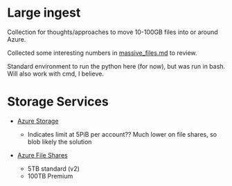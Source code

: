 # Large ingest

Collection for thoughts/approaches to move 10-100GB files into or around Azure.

Collected some interesting numbers in [massive_files.md](./massive_files.md) to review. 

Standard environment to run the python here (for now), but was run in bash. Will also work with cmd, I believe.


# Storage Services

- [Azure Storage](https://docs.microsoft.com/en-us/azure/storage/common/scalability-targets-standard-account)

    - Indicates limit at 5PiB per account?? Much lower on file shares, so blob likely the solution

- [Azure File Shares](https://docs.microsoft.com/en-us/azure/storage/files/storage-files-scale-targets)

    - 5TB standard (v2)
    - 100TB Premium